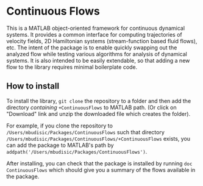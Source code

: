 # Continuous Flows

This is a MATLAB object-oriented framework for continuous dynamical
systems. It provides a common interface for computing trajectories of velocity
fields, 2D Hamiltonian systems (stream-function based fluid flows), etc. The
intent of the package is to enable quickly swapping out the analyzed flow
while testing various algorithms for analysis of dynamical systems. It is also
intended to be easily extendable, so that adding a new flow to the library
requires minimal boilerplate code.

## How to install

To install the library, `git clone` the repository to a folder and then add
the directory *containing* `+ContinuousFlows` to MATLAB path. (Or click on "Download" link and unzip the downloaded file which creates the folder).

For example, if you clone the repository to
`/Users/mbudisic/Packages/ContinuousFlows` such that directory
`/Users/mbudisic/Packages/ContinuousFlows/+ContinuousFlows` exists, you can
add the package to MATLAB's path by
`addpath('/Users/mbudisic/Packages/ContinuousFlows')`.

After installing, you can check that the package is installed by running `doc
ContinuousFlows` which should give you a summary of the flows available in the
package.
